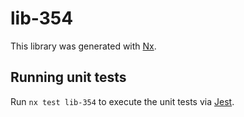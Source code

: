 # lib-354

This library was generated with [Nx](https://nx.dev).

## Running unit tests

Run `nx test lib-354` to execute the unit tests via [Jest](https://jestjs.io).
